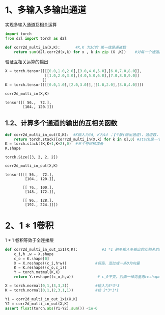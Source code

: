 # 1、多输入多输出通道

实现多输入通道互相关运算


```python
import torch
from d2l import torch as d2l

def corr2d_multi_in(X,K):       #X,K 为3d的 第一维是通道数  
    return sum(d2l.corr2d(x,k) for x , k in zip (X ,K))    #对每一个通道数变量，取小矩阵
```

验证互相关运算的输出


```python
X = torch.tensor([[[0.0,1.0,2.0],[3.0,4.0,5.0],[6.0,7.0,8.0]],
                  [[1.0,2.0,3.0],[4.0,5.0,6.0],[7.0,8.0,9.0]]
                 ])
K = torch.tensor([[[0.0,1.0],[2.0,3.0]],[[1.0,2.0],[3.0,4.0]]])

corr2d_multi_in(X,K)

```




    tensor([[ 56.,  72.],
            [104., 120.]])



## 1.2、计算多个通道的输出的互相关函数


```python
def corr2d_multi_in_out(X,K):  #X输入为3d, K为4d ；【个数(输出通道)，通道数，高，宽】
    return torch.stack([corr2d_multi_in(X,k) for k in K],0) #stack是一个个堆叠操作
K = torch.stack((K,K+1,K+2),0)  #三个卷积核堆叠
K.shape
```




    torch.Size([3, 2, 2, 2])




```python
corr2d_multi_in_out(X,K)
```




    tensor([[[ 56.,  72.],
             [104., 120.]],
    
            [[ 76., 100.],
             [148., 172.]],
    
            [[ 96., 128.],
             [192., 224.]]])



# 2、1 * 1卷积

1 * 1 卷积等效于全连接层


```python
def corr2d_multi_in_out_1x1(X,K):           #1 *1 的多输入多输出的互相关的操作
    c_i,h ,w = X.shape
    c_o = K.shape[0]
    X = X.reshape((c_i,h*w))             #将高，宽拉成一条0为向量
    K = K.reshape((c_o,c_i))
    Y = torch.matmul(K,X)
    return Y.reshape((c_o,h,w))           # c_0不变，后面一维向量再reshape回h*w矩阵

X = torch.normal(0,1,(3,3,3))            #输入为3*3*3
K = torch.normal(0,1,(2,3,1,1))          #核 2*3*1*1

Y1 = corr2d_multi_in_out_1x1(X,K)
Y2 = corr2d_multi_in_out(X,K)
assert float(torch.abs(Y1-Y2).sum()) <1e-6
```
